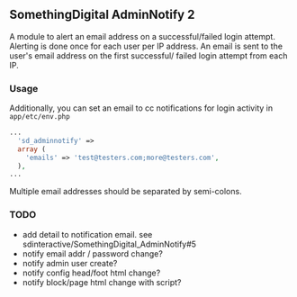 ## SomethingDigital AdminNotify 2

A module to alert an email address on a successful/failed login attempt.
Alerting is done once for each user per IP address. An email is sent to the
user's email address on the first successful/ failed login attempt from each IP.

### Usage

Additionally, you can set an email to cc notifications for login activity in
`app/etc/env.php`
```php
...
  'sd_adminnotify' =>
  array (
    'emails' => 'test@testers.com;more@testers.com',
  ),
...
```
Multiple email addresses should be separated by semi-colons.

### TODO

- add detail to notification email. see sdinteractive/SomethingDigital_AdminNotify#5
- notify email addr / password change?
- notify admin user create?
- notify config head/foot html change?
- notify block/page html change with script?
